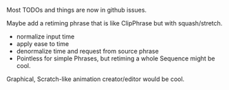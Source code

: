 Most TODOs and things are now in github issues.

Maybe add a retiming phrase that is like ClipPhrase but with squash/stretch.
- normalize input time
- apply ease to time
- denormalize time and request from source phrase
- Pointless for simple Phrases, but retiming a whole Sequence might be cool.

Graphical, Scratch-like animation creator/editor would be cool.
